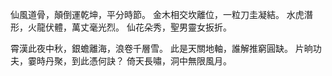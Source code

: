 仙風道骨，顛倒運乾坤，平分時節。
金木相交坎離位，一粒刀圭凝結。
水虎潛形，火龍伏體，萬丈毫光烈。
仙花朵秀，聖男靈女扳折。

霄漢此夜中秋，銀蟾離海，浪卷千層雪。
此是天關地軸，誰解推窮圓缺。
片晌功夫，霎時丹聚，到此憑何訣？
倚天長嘯，洞中無限風月。